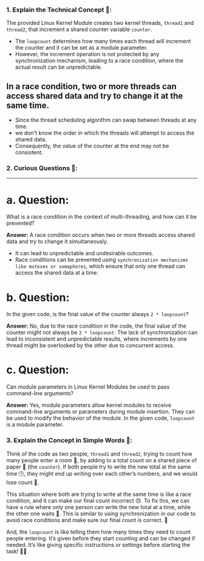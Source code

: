 ### 1. **Explain the Technical Concept 📘:**
The provided Linux Kernel Module creates two kernel threads, `thread1` and `thread2`, that increment a shared counter variable `counter`.
- The `loopcount` determines how many times each thread will increment the counter and it can be set as a module parameter.
- However, the increment operation is not protected by any synchronization mechanism, leading to a race condition, where the actual result can be unpredictable.

In a race condition, two or more threads can access shared data and try to change it at the same time.
---
- Since the thread scheduling algorithm can swap between threads at any time.
-  we don't know the order in which the threads will attempt to access the shared data. 
- Consequently, the value of the counter at the end may not be consistent.

### 2. **Curious Questions 🤔:**
---

   # **a. Question:** 
   What is a race condition in the context of multi-threading, and how can it be prevented?
   
   **Answer:** 
   A race condition occurs when two or more threads access shared data and try to change it simultaneously. 
   - It can lead to unpredictable and undesirable outcomes. 
   - Race conditions can be prevented using `synchronization mechanisms like mutexes or semaphores`, which ensure that only one thread can access the shared data at a time.
   
   # **b. Question:** 
   In the given code, is the final value of the counter always `2 * loopcount`?
   
   **Answer:** 
   No, due to the race condition in the code, the final value of the counter might not always be `2 * loopcount`. The lack of synchronization can lead to inconsistent and unpredictable results, where increments by one thread might be overlooked by the other due to concurrent access.
   
   # **c. Question:** 
   Can module parameters in Linux Kernel Modules be used to pass command-line arguments?
   
   **Answer:** 
   Yes, module parameters allow kernel modules to receive command-line arguments or parameters during module insertion. They can be used to modify the behavior of the module. In the given code, `loopcount` is a module parameter.

### 3. **Explain the Concept in Simple Words 🌟:**
Think of the code as two people, `thread1` and `thread2`, trying to count how many people enter a room 🚪, by adding to a total count on a shared piece of paper 📄 (the `counter`). If both people try to write the new total at the same time 🕒, they might end up writing over each other’s numbers, and we would lose count 🧮. 

This situation where both are trying to write at the same time is like a race condition, and it can make our final count incorrect 😓. To fix this, we can have a rule where only one person can write the new total at a time, while the other one waits 🚥. This is similar to using synchronization in our code to avoid race conditions and make sure our final count is correct. 🎯

And, the `loopcount` is like telling them how many times they need to count people entering. It’s given before they start counting and can be changed if needed. It’s like giving specific instructions or settings before starting the task! 🧑‍🏫